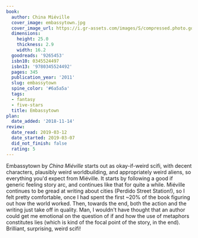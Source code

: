 ```yaml
---
book:
  author: China Miéville
  cover_image: embassytown.jpg
  cover_image_url: https://i.gr-assets.com/images/S/compressed.photo.goodreads.com/books/1320470326l/9265453._SX98_.jpg
  dimensions:
    height: 25.0
    thickness: 2.9
    width: 16.2
  goodreads: '9265453'
  isbn10: 0345524497
  isbn13: '9780345524492'
  pages: 345
  publication_year: '2011'
  slug: embassytown
  spine_color: '#6a5a5a'
  tags:
  - fantasy
  - five-stars
  title: Embassytown
plan:
  date_added: '2018-11-14'
review:
  date_read: 2019-03-12
  date_started: 2019-03-07
  did_not_finish: false
  rating: 5
---
```


Embassytown by *China Miéville* starts out as okay-if-weird scifi, with decent characters, plausibly weird worldbuilding, and appropriately weird aliens, so everything you'd expect from Miéville. It starts by following a good if generic feeling story arc, and continues like that for quite a while. Miéville continues to be gread at writing about cities (Perdido Street Station!), so I felt pretty comfortable, once I had spent the first ~20% of the book figuring out how the world worked. Then, towards the end, both the action and the writing just take off in quality. Man, I wouldn't have thought that an author could get me emotional on the question of if and how the use of metaphors constitutes lies (which is kind of the focal point of the story, in the end). Brilliant, surprising, weird scifi!
